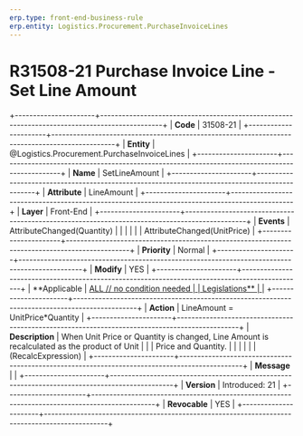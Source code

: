 ```yaml
---
erp.type: front-end-business-rule
erp.entity: Logistics.Procurement.PurchaseInvoiceLines
---
```


# R31508-21 Purchase Invoice Line - Set Line Amount
+----------------------+-----------------------------------------------------------------------------------------------+
| **Code**             | 31508-21                                                                                      |
+----------------------+-----------------------------------------------------------------------------------------------+
| **Entity**           | @Logistics.Procurement.PurchaseInvoiceLines                                                                           |
+----------------------+-----------------------------------------------------------------------------------------------+
| **Name**             | SetLineAmount                                                                                 |
+----------------------+-----------------------------------------------------------------------------------------------+
| **Attribute**        | LineAmount                                                                                    |
+----------------------+-----------------------------------------------------------------------------------------------+
| **Layer**            | Front-End                                                                                     |
+----------------------+-----------------------------------------------------------------------------------------------+
| **Events**           | AttributeChanged(Quantity)                                                                    |
|                      |                                                                                               |
|                      | AttributeChanged(UnitPrice)                                                                   |
+----------------------+-----------------------------------------------------------------------------------------------+
| **Priority**         | Normal                                                                                        |
+----------------------+-----------------------------------------------------------------------------------------------+
| **Modify**           | YES                                                                                           |
+----------------------+-----------------------------------------------------------------------------------------------+
| **Applicable         | [ALL // no condition needed                                                                   |
| Legislations**       | ](https://confluence.erp.net/display/techdoc/Country+Specific+Functionality)                  |
+----------------------+-----------------------------------------------------------------------------------------------+
| **Action**           | LineAmount = UnitPrice\*Quantity                                                              |
+----------------------+-----------------------------------------------------------------------------------------------+
| **Description**      | When Unit Price or Quantity is changed, Line Amount is recalculated as the product of Unit    |
|                      | Price and Quantity.                                                                           |
|                      |                                                                                               |
|                      | (RecalcExpression)                                                                            |
+----------------------+-----------------------------------------------------------------------------------------------+
| **Message**          |                                                                                               |
+----------------------+-----------------------------------------------------------------------------------------------+
| **Version**          | Introduced: 21                                                                                |
+----------------------+-----------------------------------------------------------------------------------------------+
| **Revocable**        | YES                                                                                           |
+----------------------+-----------------------------------------------------------------------------------------------+

  

  

  
